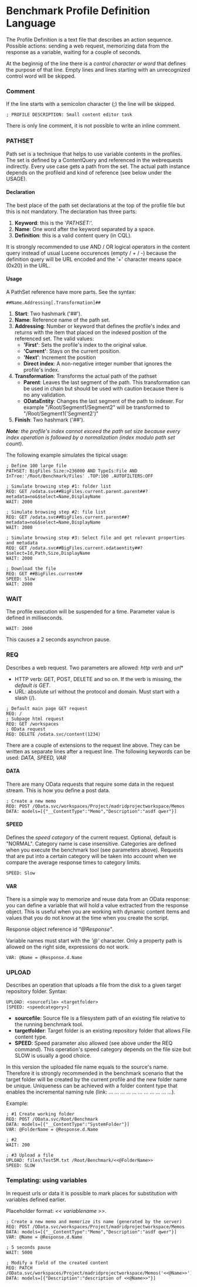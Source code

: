 # Benchmark Profile Definition Language
<a name="BenchmarkProfileDefinitionLanguage"></a>
The Profile Definition is a text file that describes an action sequence. Possible actions: sending a web request, memorizing data from the response as a variable, waiting for a couple of seconds.
 
At the beginnig of the line there is a *control character or word* that defines the purpose of that line. Empty lines and lines starting with an unrecognized control word will be skipped.

### Comment
If the line starts with a semicolon character (;) the line will be skipped.
```text
; PROFILE DESCRIPTION: Small content editor task
```
There is only line comment, it is not possible to write an inline comment.

### PATHSET

Path set is a technique that helps to use variable contents in the profiles. The set is defined by a ContentQuery and referenced in the webrequests indirectly. Every use case gets a path from the set. The actual path instance depends on the profileid and kind of reference (see below under the USAGE).

#### Declaration

The best place of the path set declarations at the top of the profile file but this is not mandatory. The declaration has three parts:
1. **Keyword**: this is the '*PATHSET:*'.
2. **Name**: One word after the keyword separated by a space.
3. **Definition**: this is a valid content query (in CQL).

It is strongly recommended to use AND / OR logical operators in the content query instead of usual Lucene occurences (empty / + / -) because the definition query will be URL encoded and the '+' character means space (0x20) in the URL.

#### Usage

A PathSet reference have more parts. See the syntax:
```text
##Name.Addressing[.Transformation]##
```

1. **Start**: Two hashmark ('##').
2. **Name**: Reference name of the path set.
3. **Addressing**: Number or keyword that defines the profile's index and returns with the item that placed on the indexed position of the referenced set. The valid values:
    - **'First'**: Sets the profile's index to the original value.
    - **'Current'**: Stays on the current position.
    - **'Next'**: Increment the position 
    - **Direct index**: A non-negative integer number that ignores the profile's index.
4.  **Transformation**: Transforms the actual path of the pathset
    - **Parent**: Leaves the last segment of the path. This transformation can be used in chain but should be used with caution because there is no any validation.
    - **ODataEntity**: Changes the last segment of the path to indexer. For example "/Root/Segment1/Segment2" will be transformed to "/Root/Segment1('Segment2')"
5. **Finish**:  Two hashmark ('##').

***Note**: the profile's index cannot exceed the path set size because every index operation is followed by a normalization (index modulo path set count).*

The following example simulates the tipical usage:
```text
; Define 100 large file
PATHSET: BigFiles Size:>236000 AND TypeIs:File AND InTree:'/Root/Benchmark/Files' .TOP:100 .AUTOFILTERS:OFF

; Simulate browsing step #1: folder list
REQ: GET /odata.svc##BigFiles.current.parent.parent##?metadata=no&$select=Name,DisplayName
WAIT: 2000

; Simulate browsing step #2: file list
REQ: GET /odata.svc##BigFiles.current.parent##?metadata=no&$select=Name,DisplayName
WAIT: 2000

; Simulate browsing step #3: Select file and get relevant properties and metadata
REQ: GET /odata.svc##BigFiles.current.odataentity##?$select=Id,Path,Size,DisplayName
WAIT: 2000

; Download the file
REQ: GET ##BigFiles.current##
SPEED: Slow
WAIT: 2000
```

### WAIT
The profile execution will be suspended for a time. Parameter value is defined in milliseconds.
```text
WAIT: 2000
```
This causes a 2 seconds asynchron pause.

### REQ
Describes a web request. Two parameters are allowed: *http verb* and *url**
- HTTP verb: GET, POST, DELETE and so on. If the verb is missing, the *default is GET*.
- URL: absolute url without the protocol and domain. Must start with a slash (/).
```text
; Default main page GET request
REQ: /
; Subpage html request
REQ: GET /workspaces
; OData request
REQ: DELETE /odata.svc/content(1234)
```

There are a couple of extensions to the request line above. They can be written as separate lines after a request line. The following keywords can be used: *DATA, SPEED, VAR*

#### DATA
There are many OData requests that require some data in the request stream. This is how you define a post data.
```text
; Create a new memo
REQ: POST /OData.svc/workspaces/Project/madridprojectworkspace/Memos
DATA: models=[{"__ContentType":"Memo","Description":"asdf qwer"}]
```

#### SPEED
Defines the *speed category* of the current request. Optional, default is "NORMAL". Category name is case insensitive. Categories are defined when you execute the benchmark tool (see parameters above). Requests that are put into a certain category will be taken into account when we compare the average response times to category limits.
```text
SPEED: Slow
```

#### VAR
There is a simple way to memorize and reuse data from an OData response: you can define a variable that will hold a value extracted from the response object. This is useful when you are working with dynamic content items and values that you do not know at the time when you create the script.

Response object reference id *"@Response"*.

Variable names must start with the *'@'* character. Only a property path is allowed on the right side, expressions do not work.
```text
VAR: @Name = @Response.d.Name
```
### UPLOAD
Describes an operation that uploads a file from the disk to a given target repository folder. Syntax:
```text
UPLOAD: <sourcefile> <targetfolder>
[SPEED: <speedcategory>]
```
  - **sourcefile**: Source file is a filesystem path of an existing file relative to the running benchmark tool. 
  - **targetfolder**: Target folder is an existing repository folder that allows File content type.
  - **SPEED**: Speed parameter also allowed (see above under the REQ command). This operation's speed category depends on the file size but SLOW is usually a good choice.

In this version the uploaded file name equals to the source's name. Therefore it is strongly recommended in the benchmark scenario that the target folder will be created by the current profile and the new folder name be unique. Uniqueness can be achieved with a folder content type that enables the incremental naming rule (link: ... ... ... ... ... ... ... ... ... ... ...).

Example:
```text
; #1 Create working folder
REQ: POST /OData.svc/Root/Benchmark
DATA: models=[{"__ContentType":"SystemFolder"}]
VAR: @FolderName = @Response.d.Name

; #2
WAIT: 200

; #3 Upload a file
UPLOAD: files\Test5M.txt /Root/Benchmark/<<@FolderName>>
SPEED: SLOW
```

### Templating: using variables
In request urls or data it is possible to mark places for substitution with variables defined earlier.

Placeholder format: *<< variablename >>*.

```text
; Create a new memo and memorize its name (generated by the server)
REQ: POST /OData.svc/workspaces/Project/madridprojectworkspace/Memos
DATA: models=[{"__ContentType":"Memo","Description":"asdf qwer"}]
VAR: @Name = @Response.d.Name

; 5 seconds pause
WAIT: 5000

; Modify a field of the created content
REQ: PATCH /OData.svc/workspaces/Project/madridprojectworkspace/Memos('<<@Name>>')
DATA: models=[{"Description":"description of <<@Name>>"}]
```

